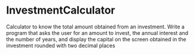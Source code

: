 # InvestmentCalculator
Calculator to know the total amount obtained from an investment.
Write a program that asks the user for an amount to invest,
the annual interest and the number of years, and display the capital
on the screen obtained in the investment rounded with two decimal places
